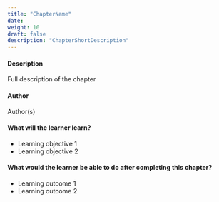 ```yaml
---
title: "ChapterName"
date: 
weight: 10
draft: false
description: "ChapterShortDescription"
---
```

#### Description
Full description of the chapter

#### Author
Author(s)

#### What will the learner learn?
- Learning objective 1
- Learning objective 2

#### What would the learner be able to do after completing this chapter?
- Learning outcome 1
- Learning outcome 2
